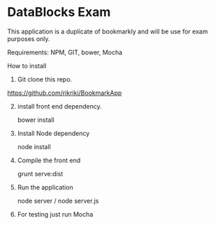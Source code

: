 DataBlocks Exam
===============
     
This application is a duplicate of bookmarkly and will be use for exam purposes only.


Requirements:
NPM, GIT, bower, Mocha

How to install

1. Git clone this repo.

https://github.com/rikriki/BookmarkApp

2. install front end dependency.
	
	bower install

3. Install Node dependency

	node install


4. Compile the front end
	
	grunt serve:dist

5. Run the application

	node server / node server.js


6. For testing just run Mocha



